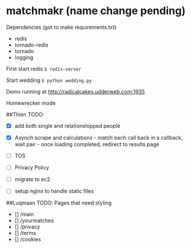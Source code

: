 matchmakr (name change pending)
=========
Dependencies (got to make requirements.txt)
* redis
* tornado-redis
* tornado
* logging


First start redis 
` $ redis-server `

Start wedding
` $ python wedding.py `

Demo running at http://radicalcakes.udderweb.com:1935

Homewrecker mode

##Thien
TODO:
- [X] add both single and relationshipped people
- [X] Asynch scrape and calculations 
		-  match each call back in a callback, wait pair
		-  once loading completed, redirect to results page
- [ ] TOS
- [ ] Privacy Policy
- [ ] migrate to ec2
- [ ] setup nginx to handle static files


##Luqmaan
TODO:
Pages that need styling
- [] /main
- [] /yourmatches
- [] /privacy
- [] /terms
- [] /cookies